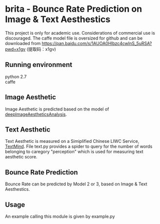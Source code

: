 # brita - Bounce Rate Prediction on Image & Text Aesthestics
This project is only for academic use. Considerations of commercial use is discouraged. The caffe model file is oversized for github and can be downloaded from https://pan.baidu.com/s/1AUOA0Hlbzc4cwInS_5uRSA?pwd=x1gv (提取码：x1gv)

## Running environment
python 2.7  
caffe

## Image Aesthetic
Image Aesthetic is predicted based on the model of [deepImageAestheticsAnalysis](https://github.com/aimerykong/deepImageAestheticsAnalysis).

## Text Aesthetic
Text Aesthetic is measured on a Simiplified Chinese LIWC Service, [TextMind](http://ccpl.psych.ac.cn/textmind/). File text.py provides a spider to query for the number of words belonging to caregory "perception" which is used for measuring text aesthetic score.

## Bounce Rate Prediction
Bounce Rate can be predicted by Model 2 or 3, based on Image & Text Aesthestics.

## Usage
An example calling this module is given by example.py
